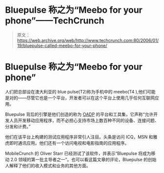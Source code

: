 # Bluepulse 称之为“Meebo for your phone”——TechCrunch

> 原文：<https://web.archive.org/web/http://www.techcrunch.com:80/2006/01/19/bluepulse-called-meebo-for-your-phone/>

# Bluepulse 称之为“Meebo for your phone”

人们把总部设在澳大利亚的 blue pulse(T2)称为手机中的 meebo(T4 ),他们可能是对的——尽管它也是一个平台，开发者可以在这个平台上使用几乎任何互联网应用。

Bluepulse 背后的引擎是他们创造的称为 [OADP](https://web.archive.org/web/20211024093301/http://bluepulse.com/about/oadp.php) 的平台和工具集，它声称“允许开发人员开发移动应用程序，而不必担心支持市场上数百种不同的设备、连接问题、分发和计费。”

他们在该平台上构建的测试应用程序非常引人注目。头条是访问 ICQ，MSN 和雅虎即时通讯应用。他们还有一个访问电视和电影指南的应用程序。

MobileCrunch 的 Oliver Starr 已经测试了该软件，并表示“Bluepulse 将成为移动 2.0 领域的第一批主导者之一”。也可以看这篇文章的评论，Bluepulse 的创始人解释了他们的收入模式和业务的其他方面。